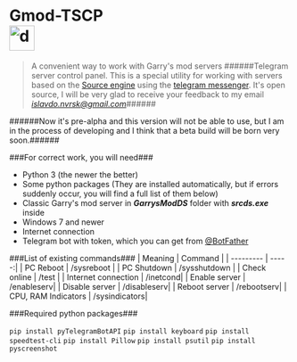 # Gmod-TSCP ㅤㅤㅤㅤㅤㅤㅤㅤㅤㅤㅤㅤ <img style=right src=https://i.ibb.co/LkBP1Rn/Garry-s-Mod-logo.png alt="drawing" width="45"/>



> A convenient way to work with Garry's mod servers
######Telegram server control panel. This is a special utility for working with servers based on the [Source engine](https://developer.valvesoftware.com/wiki/Source "Source engine") using the [telegram messenger](https://telegram.org "telegram messenger"). It's open source, I will be very glad to receive your feedback to my email *<islavdo.nvrsk@gmail.com>*######


######Now it's pre-alpha and this version will not be able to use, but I am in the process of developing and I think that a beta build will be born very soon.######


###For correct work, you will need###
- Python 3 (the newer the better)
- Some python packages (They are installed automatically, but if errors suddenly occur, you will find a full list of them below)
- Classic Garry's mod server in ***GarrysModDS*** folder with ***srcds.exe*** inside
- Windows 7 and newer
- Internet connection
- Telegram bot with token, which you can get from [@BotFather](https://t.me/BotFather "@BotFather")


###List of existing commands###
| Meaning       | Command |
| ---------     | -----:|
| PC Reboot     | /sysreboot |
| PC Shutdown   | /sysshutdown |
| Check online  | /test     |
| Internet connection  | /inetcond|
| Enable server  | /enableserv|
| Disable server  | /disableserv|
| Reboot server  | /rebootserv|
| CPU, RAM Indicators  | /sysindicators|


###Required python packages###

`pip install pyTelegramBotAPI`
`pip install keyboard`
`pip install speedtest-cli`
`pip install Pillow`
`pip install psutil`
`pip install pyscreenshot`


